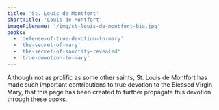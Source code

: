 ```yaml
---
title: 'St. Louis de Montfort'
shortTitle: 'Louis de Montfort'
imageFilename: '/img/st-louis-de-montfort-big.jpg'
books:
  - 'defense-of-true-devotion-to-mary'
  - 'the-secret-of-mary'
  - 'the-secret-of-sanctity-revealed'
  - 'true-devotion-to-mary'
---
```


Although not as prolific as some other saints, St. Louis de Montfort has made such important contributions to true devotion to the Blessed Virgin Mary, that this page has been created to further propagate this devotion through these books.